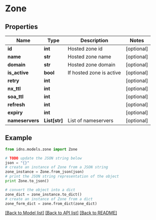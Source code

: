# Zone


## Properties
Name | Type | Description | Notes
------------ | ------------- | ------------- | -------------
**id** | **int** | Hosted zone id | [optional] 
**name** | **str** | Hosted zone name | [optional] 
**domain** | **str** | Hosted zone domain | [optional] 
**is_active** | **bool** | If hosted zone is active | [optional] 
**retry** | **int** |  | [optional] 
**nx_ttl** | **int** |  | [optional] 
**soa_ttl** | **int** |  | [optional] 
**refresh** | **int** |  | [optional] 
**expiry** | **int** |  | [optional] 
**nameservers** | **List[str]** | List of nameservers | [optional] 

## Example

```python
from idns.models.zone import Zone

# TODO update the JSON string below
json = "{}"
# create an instance of Zone from a JSON string
zone_instance = Zone.from_json(json)
# print the JSON string representation of the object
print Zone.to_json()

# convert the object into a dict
zone_dict = zone_instance.to_dict()
# create an instance of Zone from a dict
zone_form_dict = zone.from_dict(zone_dict)
```
[[Back to Model list]](../README.md#documentation-for-models) [[Back to API list]](../README.md#documentation-for-api-endpoints) [[Back to README]](../README.md)


